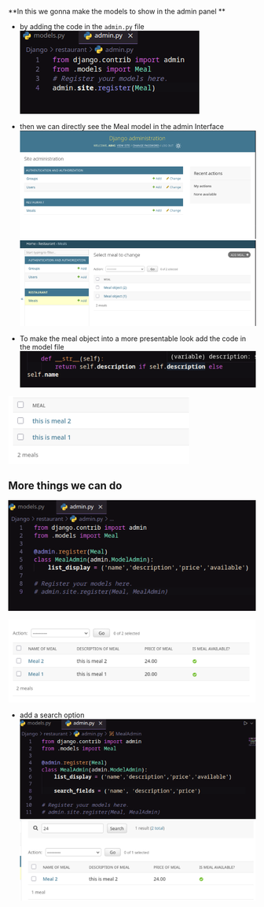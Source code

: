 **In this we gonna make the models to show in the admin panel **

- by adding the code in the `admin.py` file 
    ![Pasted image 20250609125217](img/Pasted%20image%2020250609125217.png)
- then we can directly see the Meal model in the admin Interface
    ![Pasted image 20250609125302](img/Pasted%20image%2020250609125302.png)
    ![Pasted image 20250609125320](img/Pasted%20image%2020250609125320.png)

- To make the meal object into a more presentable look add the code in the model file
![Pasted image 20250609125601](img/Pasted%20image%2020250609125601.png)

![Pasted image 20250609125615](img/Pasted%20image%2020250609125615.png)


## More things we can do

![Pasted image 20250609130154](img/Pasted%20image%2020250609130154.png)

![Pasted image 20250609130211](img/Pasted%20image%2020250609130211.png)

- add a search option
    ![Pasted image 20250609130556](img/Pasted%20image%2020250609130556.png)
    ![Pasted image 20250609130615](img/Pasted%20image%2020250609130615.png)




